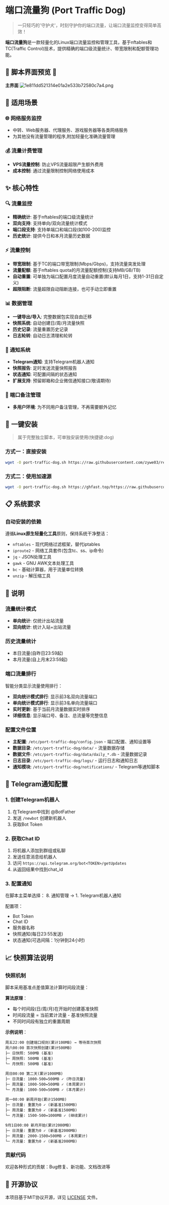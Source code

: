 # 端口流量狗 (Port Traffic Dog)

> 一只轻巧的'守护犬'，时刻守护你的端口流量，让端口流量监控变得简单高效！

**端口流量狗**是一款轻量化的Linux端口流量监控和管理工具，基于nftables和TC(Traffic Control)技术，提供精确的端口级流量统计、带宽限制和配额管理功能。

## 📸 脚本界面预览 📸

**主界面**
![1e811dd521314e01a2e533b72580c7a4.png](https://i.mji.rip/2025/08/28/1e811dd521314e01a2e533b72580c7a4.png)

## 🎯 适用场景

### 🌐 网络服务监控
- 中转、Web服务器、代理服务、游戏服务器等各类网络服务
- 为其他没有流量管理的程序,附加轻量化准确流量管理

### 💰 流量计费管理
- **VPS流量控制**: 防止VPS流量超限产生额外费用
- **成本控制**: 通过流量限制控制网络使用成本

## ✨ 核心特性

### 🔍 流量监控
- **精确统计**: 基于nftables的端口级流量统计
- **双向支持**: 支持单向/双向流量统计模式
- **端口段支持**: 支持单端口和端口段(如100-200)监控
- **历史统计**: 提供今日和本月流量历史数据

### ⚡ 流量控制
- **带宽限制**: 基于TC的端口带宽限制(Mbps/Gbps)，支持流量突发处理
- **流量配额**: 基于nftables quota的月流量配额控制(支持MB/GB/TB)
- **自动重置**: 可单独为端口配置月度流量自动重置(默认每月1日，支持1-31日自定义)
- **超限阻断**: 流量超限自动阻断连接，也可手动立即重置

### 📊 数据管理
- **一键导出/导入**: 完整数据包实现自由迁移
- **快照系统**: 自动创建日/周/月流量快照
- **历史记录**: 流量重置历史记录
- **日志轮转**: 自动日志清理和轮转

### 🔔 通知系统
- **Telegram通知**: 支持Telegram机器人通知
- **快照报告**: 定时发送流量快照报告
- **状态通知**: 可配置间隔的状态通知
- **扩展支持**: 预留邮箱和企业微信通知接口(敬请期待)

### 📒 端口备注管理
- **多用户环境**: 为不同用户备注管理，不再需要额外记忆

## 🚀 一键安装

> 属于完整独立脚本，可单独安装使用(快捷键:dog)

### 方式一：直接安装
```bash
wget -O port-traffic-dog.sh https://raw.githubusercontent.com/zywe03/realm-xwPF/main/port-traffic-dog.sh && chmod +x port-traffic-dog.sh && ./port-traffic-dog.sh
```

### 方式二：使用加速源
```bash
wget -O port-traffic-dog.sh https://ghfast.top/https://raw.githubusercontent.com/zywe03/realm-xwPF/main/port-traffic-dog.sh && chmod +x port-traffic-dog.sh && ./port-traffic-dog.sh
```

## 📋 系统要求

### 自动安装的依赖
遵循**Linux原生轻量化工具**原则，保持系统干净整洁：

- `nftables` - 现代网络过滤框架，替代iptables
- `iproute2` - 网络工具套件(包含tc、ss、ip命令)
- `jq` - JSON处理工具
- `gawk` - GNU AWK文本处理工具
- `bc` - 基础计算器，用于流量单位转换
- `unzip` - 解压缩工具

## 📖 说明

### 流量统计模式
- **单向统计**: 仅统计出站流量
- **双向统计**: 统计入站+出站流量

### 历史流量统计
- 本日流量(自昨日23:59起)
- 本月流量(自上月末23:59起)

### 端口流量排行
智能分类显示流量使用排行：
- **双向统计模式排行**: 显示前3名双向流量端口
- **单向统计模式排行**: 显示前3名单向流量端口
- **实时更新**: 基于当前月流量数据实时排序
- **详细信息**: 显示端口号、备注、总流量等完整信息

### 配置文件位置
- **主配置**: `/etc/port-traffic-dog/config.json` - 端口配置、通知设置等
- **数据目录**: `/etc/port-traffic-dog/data/` - 流量数据存储
- **数据文件**: `/etc/port-traffic-dog/data/daily_*.db` - 流量数据记录
- **日志目录**: `/etc/port-traffic-dog/logs/` - 运行日志和通知日志
- **通知模块**: `/etc/port-traffic-dog/notifications/` - Telegram等通知脚本

## 📱 Telegram通知配置

### 1. 创建Telegram机器人
1. 在Telegram中找到 @BotFather
2. 发送 `/newbot` 创建新机器人
3. 获取Bot Token

### 2. 获取Chat ID
1. 将机器人添加到群组或私聊
2. 发送任意消息给机器人
3. 访问 `https://api.telegram.org/bot<TOKEN>/getUpdates`
4. 从返回结果中找到chat_id

### 3. 配置通知
在脚本主菜单选择：
8. 通知管理 → 1. Telegram机器人通知

配置项：
- Bot Token
- Chat ID  
- 服务器名称
- 快照通知(每日23:55发送)
- 状态通知(可选间隔：1分钟到24小时)

## 📈 快照算法说明

### 快照机制
脚本采用基准点差值算法计算时间段流量：

**算法原理**：
- 每个时间段(日/周/月)在开始时创建基准快照
- 时间段流量 = 当前累计流量 - 基准快照流量
- 不同时间段有独立的重置周期

**示例说明**：
```
周五22:00 创建端口规则(累计100MB) → 等待首次快照
周六00:00 首次快照创建(累计500MB)
├─ 日快照: 500MB (基准)
├─ 周快照: 500MB (基准)
└─ 月快照: 500MB (基准)

周日00:00 第二天(累计1000MB)
├─ 日流量: 1000-500=500MB ✓ (昨日流量)
├─ 周流量: 1000-500=500MB ✓ (本周累计)
└─ 月流量: 1000-500=500MB ✓ (本月累计)

周一00:00 新周开始(累计1500MB)
├─ 日流量: 重置为0 ✓ (新基准1500MB)
├─ 周流量: 重置为0 ✓ (新基准1500MB)
└─ 月流量: 1500-500=1000MB ✓ (继续累计)

9月1日00:00 新月开始(累计2000MB)
├─ 日流量: 重置为0 ✓ (新基准2000MB)
├─ 周流量: 2000-1500=500MB ✓ (本周累计)
└─ 月流量: 重置为0 ✓ (新基准2000MB)
```

### 贡献代码
欢迎各种形式的贡献：Bug修复、新功能、文档改进等

## 📄 开源协议

本项目基于MIT协议开源，详见 [LICENSE](https://github.com/zywe03/realm-xwPF/blob/main/LICENSE) 文件。
